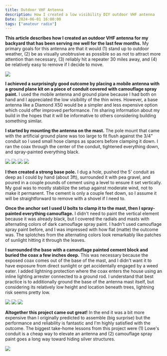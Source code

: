 ```yaml
---
title: Outdoor VHF Antenna
description: How I created a low visibility DIY outdoor VHF antenna
Date: 2024-06-01 16:00:00
tags: ["amateur radio"]
---
```


**This article describes how I created an outdoor VHF antenna for my backyard that has been serving me well for the last few months.**  My primary goals for this antenna are that it would (1) stand up to outdoor weather, (2) be as visually unobtrusive as possible so as not to attract more attention than necessary, (3) reliably hit a repeater 30 miles away, and (4) be relatively easy to remove if I decide to move.

![](https://swharden.com/static/2024/06/01/06.jpg)

**I achieved a surprisingly good outcome by placing a mobile antenna with a ground plane kit on a piece of conduit covered with camouflage spray paint.**  I used the mobile antenna and ground plane because I had both on hand and I appreciated the low visibility of the thin wires. However, a base antenna like a Diamond X50 would be a simpler and less expensive option which could offer improved performance. I'm sharing information about my build in the hopes that it will be informative to others considering building something similar.

**I started by mounting the antenna on the mast.** The pole mount that came with the artificial ground plane was too large to fit flush against the 3/4" conduit so I used small hose clamps as spacers before clamping it down. I ran the coax through the center of the conduit, tightened everything down, and spray-painted everything black.

![](https://swharden.com/static/2024/06/01/01.jpg)
![](https://swharden.com/static/2024/06/01/02.jpg)
![](https://swharden.com/static/2024/06/01/03.jpg)
![](https://swharden.com/static/2024/06/01/04.jpg)

**I then created a strong base pole.** I dug a hole, pushed the 5' conduit as deep as I could by hand (about 3ft), surrounded it with pea gravel, and poured in a couple pounds of cement using a level to ensure it set vertically. My goal was to mostly stabilize the setup against moderate wind, not to make it permanent. The cement is only a couple feet down, so I assume it will be straightforward to remove with a shovel if I need to.

**Once the anchor set I used U bolts to clamp it to the mast, then I spray-painted everything camouflage.** I didn't need to paint the vertical element because it was already black, but I covered the radials and masts with alternating colors of dark camouflage spray paint. I hadn't used camouflage spray paint before, and I was impressed with how flat (matte) the outcome was. The splotches from the alternating colors look remarkably like patches of sunlight hitting it through the leaves.

**I surrounded the base with a camouflage painted cement block and buried the coax a few inches deep.** This was necessary because the exposed coax comes out of the base of the mast, and I didn't want it to have exposure from direct sunlight or get accidentally engaged by a weed eater. I added lightning protection where the coax enters the house using an inline lighting arrester connected to a ground rod. I understand that best practice is to additionally ground the base of the antenna mast itself, but considering its relatively low height and location beneath trees, lightning risk seems pretty low.

![](https://swharden.com/static/2024/06/01/05.jpg)
![](https://swharden.com/static/2024/06/01/00.jpg)
![](https://swharden.com/static/2024/06/01/07.jpg)

**Altogether this project came out great!** In the end it was a bit more expensive than I originally predicted to assemble (big surprise) but the performance and reliability is fantastic and I'm highly satisfied with the outcome. The biggest take-home lessons from this project were (1) Lowe's conduit is a cheap way to elevate an antenna and (2) camouflage spray paint goes a long way toward hiding silver structures.

![](https://swharden.com/static/2024/06/01/08.jpg)